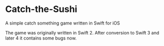 # Catch-the-Sushi
A simple catch something game written in Swift for iOS

The game was originally written in Swift 2. After conversion to Swift 3 and later 4 it contains some bugs now.
